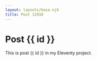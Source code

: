 ```yaml
---
layout: layouts/base.njk
title: Post 12910
---
```


# Post {{ id }}

This is post {{ id }} in my Eleventy project.
